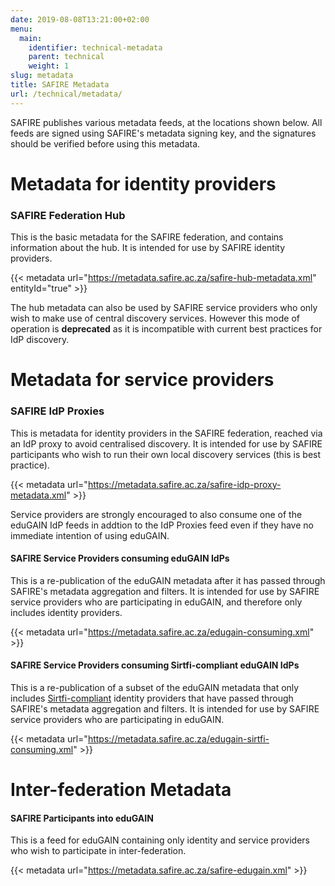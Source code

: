 ```yaml
---
date: 2019-08-08T13:21:00+02:00
menu:
  main:
    identifier: technical-metadata
    parent: technical
    weight: 1
slug: metadata
title: SAFIRE Metadata
url: /technical/metadata/
---
```


SAFIRE publishes various metadata feeds, at the locations shown below. All feeds are signed using SAFIRE's metadata signing key, and the signatures should be verified before using this metadata.

# Metadata for identity providers

### SAFIRE Federation Hub

This is the basic metadata for the SAFIRE federation, and contains information about the hub. It is intended for use by SAFIRE identity providers.

{{< metadata url="https://metadata.safire.ac.za/safire-hub-metadata.xml" entityId="true" >}}

The hub metadata can also be used by SAFIRE service providers who only wish to make use of central discovery services. However this mode of operation is **deprecated** as it is incompatible with current best practices for IdP discovery.

# Metadata for service providers

### SAFIRE IdP Proxies

This is metadata for identity providers in the SAFIRE federation, reached via an IdP proxy to avoid centralised discovery. It is intended for use by SAFIRE participants who wish to run their own local discovery services (this is best practice).

{{< metadata url="https://metadata.safire.ac.za/safire-idp-proxy-metadata.xml" >}}

Service providers are strongly encouraged to also consume one of the eduGAIN IdP feeds in addtion to the IdP Proxies feed even if they have no immediate intention of using eduGAIN.

#### SAFIRE Service Providers consuming eduGAIN IdPs

This is a re-publication of the eduGAIN metadata after it has passed through SAFIRE's metadata aggregation and filters. It is intended for use by SAFIRE service providers who are participating in eduGAIN, and therefore only includes identity providers.

{{< metadata url="https://metadata.safire.ac.za/edugain-consuming.xml" >}}

#### SAFIRE Service Providers consuming Sirtfi-compliant eduGAIN IdPs

This is a re-publication of a subset of the eduGAIN metadata that only includes [Sirtfi-compliant](https://refeds.org/sirtfi) identity providers that have passed through SAFIRE's metadata aggregation and filters. It is intended for use by SAFIRE service providers who are participating in eduGAIN.

{{< metadata url="https://metadata.safire.ac.za/edugain-sirtfi-consuming.xml" >}}

# Inter-federation Metadata

#### SAFIRE Participants into eduGAIN

This is a feed for eduGAIN containing only identity and service providers who wish to participate in inter-federation.

{{< metadata url="https://metadata.safire.ac.za/safire-edugain.xml" >}}
